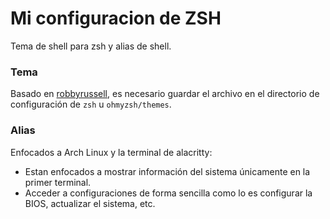 # Mi configuracion de ZSH

Tema de shell para zsh y alias de shell.

### Tema 
Basado en [robbyrussell](https://github.com/ohmyzsh/ohmyzsh/wiki/Themes#robbyrussell), es necesario guardar el archivo en el directorio de configuración de ```zsh``` u ```ohmyzsh/themes```.

### Alias 
Enfocados a Arch Linux y la terminal de alacritty:

- Estan enfocados a mostrar información del sistema únicamente en la primer terminal.
- Acceder a configuraciones de forma sencilla como lo es configurar la BIOS, actualizar el sistema, etc.
